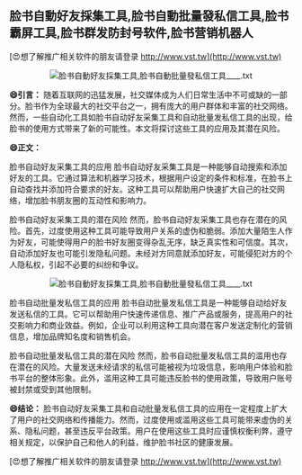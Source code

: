 ## **脸书自動好友採集工具,脸书自動批量發私信工具,脸书霸屏工具,脸书群发防封号软件,脸书营销机器人**

[😍想了解推广相关软件的朋友请登录 http://www.vst.tw](http://www.vst.tw)

 <center><img src="https://vst.tw/MP4/tuiguang/png/4.png" alt="脸书自動好友採集工具,脸书自動批量發私信工具____.txt"></center>

**😄引言：**
随着互联网的迅猛发展，社交媒体成为人们日常生活中不可或缺的一部分。脸书作为全球最大的社交平台之一，拥有庞大的用户群体和丰富的社交网络。然而，一些自动化工具如脸书自动好友采集工具和自动批量发私信工具的出现，给脸书的使用方式带来了新的可能性。本文将探讨这些工具的应用及其潜在风险。

**😄正文：**

脸书自动好友采集工具的应用
脸书自动好友采集工具是一种能够自动搜索和添加好友的工具。它通过算法和机器学习技术，根据用户设定的条件和标准，在脸书上自动查找并添加符合要求的好友。这种工具可以帮助用户快速扩大自己的社交网络，增加脸书朋友圈的互动性和影响力。

脸书自动好友采集工具的潜在风险
然而，脸书自动好友采集工具也存在潜在的风险。首先，过度使用这种工具可能导致用户关系的虚伪和脆弱。添加大量陌生人作为好友，可能使得用户的脸书好友圈变得杂乱无序，缺乏真实性和可信度。其次，自动添加好友也可能引发隐私问题。未经对方同意就添加好友，可能侵犯对方的个人隐私权，引起不必要的纠纷和争议。

 <center><img src="https://vst.tw/MP4/tuiguang/png/0.png" alt="脸书自動好友採集工具,脸书自動批量發私信工具____.txt"></center>

脸书自动批量发私信工具的应用
脸书自动批量发私信工具是一种能够自动给好友发送私信的工具。它可以帮助用户快速传递信息、推广产品或服务，提高用户的社交影响力和商业效益。例如，企业可以利用这种工具向潜在客户发送定制化的营销信息，增加品牌知名度和销售机会。

脸书自动批量发私信工具的潜在风险
然而，脸书自动批量发私信工具的滥用也存在潜在的风险。大量发送未经请求的私信可能被视为垃圾信息，影响用户体验和脸书平台的整体形象。此外，滥用这种工具可能违反脸书的使用政策，导致用户账号被封禁或受到其他限制。

**😄结论：**
脸书自动好友采集工具和自动批量发私信工具的应用在一定程度上扩大了用户的社交网络和传播能力。然而，过度使用或滥用这些工具可能带来虚伪的关系、隐私问题，甚至违反平台政策。用户在使用这些工具时应谨慎权衡利弊，遵守相关规定，以保护自己和他人的利益，维护脸书社区的健康发展。

[😍想了解推广相关软件的朋友请登录 http://www.vst.tw](http://www.vst.tw)



